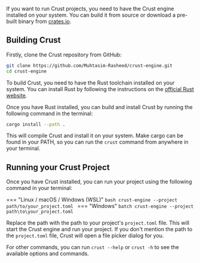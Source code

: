 If you want to run Crust projects, you need to have the Crust engine installed on your system. You can build it from source or download a pre-built binary from [crates.io](https://crates.io/crates/crust-engine).

## Building Crust

Firstly, clone the Crust repository from GitHub:

```bash
git clone https://github.com/Muhtasim-Rasheed/crust-engine.git
cd crust-engine
```

To build Crust, you need to have the Rust toolchain installed on your system. You can install Rust by following the instructions on the [official Rust website](https://www.rust-lang.org/tools/install).

Once you have Rust installed, you can build and install Crust by running the following command in the terminal:

```bash
cargo install --path .
```

This will compile Crust and install it on your system. Make cargo can be found in your PATH, so you can run the `crust` command from anywhere in your terminal.

## Running your Crust Project

Once you have Crust installed, you can run your project using the following command in your terminal:

=== "Linux / macOS / Windows (WSL)"
    ```bash
    crust-engine --project path/to/your_project.toml
    ```
=== "Windows"
    ```batch
    crust-engine --project path\to\your_project.toml
    ```

Replace the path with the path to your project's `project.toml` file. This will start the Crust engine and run your project.
If you don't mention the path to the `project.toml` file, Crust will open a file picker dialog for you.

For other commands, you can run `crust --help` or `crust -h` to see the available options and commands.
